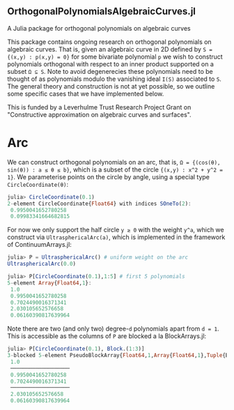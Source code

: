 ## OrthogonalPolynomialsAlgebraicCurves.jl
A Julia package for orthogonal polynomials on algebraic curves


This package contains ongoing research on orthogonal polynomials on
algebraic curves. That is, given an algebraic curve in 2D defined by
`S = {(x,y) : p(x,y) = 0}` for some bivariate polynomial `p` we wish
to construct polynomials orthogonal with respect to an inner product
supported on a  subset `Ω ⊆ S`. Note to avoid degenerecies  these polynomials need to
 be thought of as polynomials modulo the vanishing ideal `I(S)` associated to `S`.
The general theory and construction is not at yet possible, so we
outline some specific cases that we have implemented below. 

This is funded by a Leverhulme Trust Research Project Grant on
"Constructive approximation on algebraic curves and surfaces".

# Arc

We can construct orthogonal polynomials on an arc, that is, 
`Ω = {(cos(θ), sin(θ)) : a ≤ θ ≤ b}`, which is a subset of 
the circle `{(x,y) : x^2 + y^2 = 1}`. 
We parameterise points on the circle by angle, using a special
type `CircleCoordinate(θ)`:
```julia
julia> CircleCoordinate(0.1)
2-element CircleCoordinate{Float64} with indices SOneTo(2):
 0.9950041652780258
 0.09983341664682815
```
For now we only support the half circle `y ≥ 0` with the 
weight `y^a`, which we construct via `UltrasphericalArc(a)`,
which is implemented in the framework of ContinuumArrays.jl:
```julia
julia> P = UltrasphericalArc() # uniform weight on the arc
UltrasphericalArc(0.0)

julia> P[CircleCoordinate(0.1),1:5] # first 5 polynomials
5-element Array{Float64,1}:
 1.0
 0.9950041652780258
 0.7024490016371341
 2.030105652576658
 0.06160390817639964
```
Note there are two (and only two) degree-`d` polynomials
apart from `d = 1`. This is accessible as the columns of `P`
are blocked a la BlockArrays.jl:
```julia
julia> P[CircleCoordinate(0.1), Block.(1:3)]
3-blocked 5-element PseudoBlockArray{Float64,1,Array{Float64,1},Tuple{BlockedUnitRange{StepRange{Int64,Int64}}}}:
 1.0                
 ───────────────────
 0.9950041652780258 
 0.7024490016371341 
 ───────────────────
 2.030105652576658  
 0.06160390817639964
```